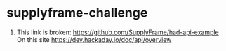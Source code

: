 # supplyframe-challenge

1. This link is broken: https://github.com/SupplyFrame/had-api-example On this site https://dev.hackaday.io/doc/api/overview
